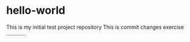 # hello-world
This is my initial test project repository
This is commit changes exercise .............
